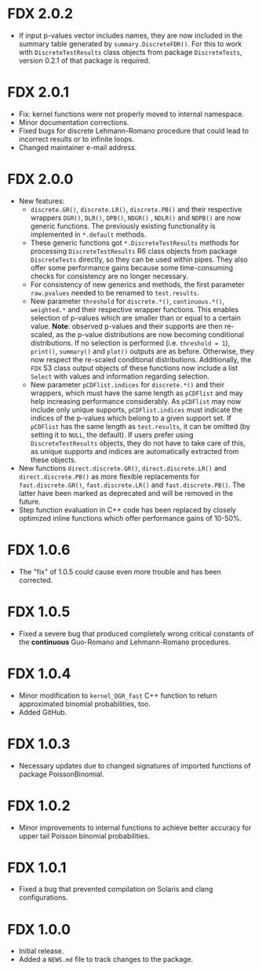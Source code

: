 # FDX 2.0.2

-   If input p-values vector includes names, they are now included in the
    summary table generated by `summary.DiscreteFDR()`. For this to work with
    `DiscreteTestResults` class objects from package `DiscreteTests`, version
    0.2.1 of that package is required.


# FDX 2.0.1

-   Fix: kernel functions were not properly moved to internal namespace.
-   Minor documentation corrections.
-   Fixed bugs for discrete Lehmann-Romano procedure that could lead to
    incorrect results or to infinite loops.
-   Changed maintainer e-mail address.


# FDX 2.0.0

-   New features:
    -   `discrete.GR()`, `discrete.LR()`, `discrete.PB()` and their respective
        wrappers `DGR()`, `DLR()`, `DPB()`, `NDGR()` , `NDLR()` and `NDPB()` are
        now generic functions. The previously existing functionality is
        implemented in `*.default` methods.
    -   These generic functions got `*.DiscreteTestResults` methods for
        processing `DiscreteTestResults` R6 class objects from package
        `DiscreteTests` directly, so they can be used within pipes. They also
        offer some performance gains because some time-consuming checks for
        consistency are no longer necessary.
    -   For consistency of new generics and methods, the first parameter
        `raw.pvalues` needed to be renamed to `test.results`.
    -   New parameter `threshold` for `discrete.*()`, `continuous.*()`,
        `weighted.*` and their respective wrapper functions. This enables
        selection of p-values which are smaller than or equal to a certain
        value. **Note**: observed p-values and their supports are then
        re-scaled, as the p-value distributions are now becoming conditional
        distributions. If no selection is performed (i.e. `threshold = 1`),
        `print()`, `summary()` and `plot()` outputs are as before. Otherwise,
        they now respect the re-scaled conditional distributions. Additionally,
        the `FDX` S3 class output objects of these functions now include a list
        `Select` with values and information regarding selection.
    -   New parameter `pCDFlist.indices` for `discrete.*()` and their wrappers,
        which must have the same length as `pCDFlist` and may help increasing
        performance considerably. As `pCDFlist` may now include only unique
        supports, `pCDFlist.indices` must indicate the indices of the p-values
        which belong to a given support set. If `pCDFlist` has the same length
        as `test.results`, it can be omitted (by setting it to `NULL`, the
        default). If users prefer using `DiscreteTestResults` objects, they
        do not have to take care of this, as unique supports and indices are
        automatically extracted from these objects.
-   New functions `direct.discrete.GR()`, `direct.discrete.LR()` and
    `direct.discrete.PB()` as more flexible replacements for 
    `fast.discrete.GR()`, `fast.discrete.LR()` and `fast.discrete.PB()`. The
    latter have been marked as deprecated and will be removed in the future.
-   Step function evaluation in C++ code has been replaced by closely optimized
    inline functions which offer performance gains of 10-50%.


# FDX 1.0.6

-   The "fix" of 1.0.5 could cause even more trouble and has been corrected.


# FDX 1.0.5

-   Fixed a severe bug that produced completely wrong critical constants of the 
    **continuous** Guo-Romano and Lehmann-Romano procedures.


# FDX 1.0.4

-   Minor modification to `kernel_DGR_fast` C++ function to return approximated
    binomial probabilities, too.
-   Added GitHub.


# FDX 1.0.3

-   Necessary updates due to changed signatures of imported functions of package
    PoissonBinomial.


# FDX 1.0.2

-   Minor improvements to internal functions to achieve better accuracy for
    upper tail Poisson binomial probabilities.


# FDX 1.0.1

-   Fixed a bug that prevented compilation on Solaris and clang configurations.


# FDX 1.0.0

-   Initial release.
-   Added a `NEWS.md` file to track changes to the package.

